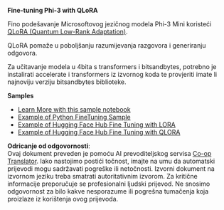 <!--
CO_OP_TRANSLATOR_METADATA:
{
  "original_hash": "54b6b824568d4decb574b9e117c4f5f7",
  "translation_date": "2025-05-09T21:53:55+00:00",
  "source_file": "md/03.FineTuning/FineTuning_Qlora.md",
  "language_code": "hr"
}
-->
**Fine-tuning Phi-3 with QLoRA**

Fino podešavanje Microsoftovog jezičnog modela Phi-3 Mini koristeći [QLoRA (Quantum Low-Rank Adaptation)](https://github.com/artidoro/qlora).

QLoRA pomaže u poboljšanju razumijevanja razgovora i generiranju odgovora.

Za učitavanje modela u 4bita s transformers i bitsandbytes, potrebno je instalirati accelerate i transformers iz izvornog koda te provjeriti imate li najnoviju verziju bitsandbytes biblioteke.

**Samples**
- [Learn More with this sample notebook](../../../../code/03.Finetuning/Phi_3_Inference_Finetuning.ipynb)
- [Example of Python FineTuning Sample](../../../../code/03.Finetuning/FineTrainingScript.py)
- [Example of Hugging Face Hub Fine Tuning with LORA](../../../../code/03.Finetuning/Phi-3-finetune-lora-python.ipynb)
- [Example of Hugging Face Hub Fine Tuning with QLORA](../../../../code/03.Finetuning/Phi-3-finetune-qlora-python.ipynb)

**Odricanje od odgovornosti**:  
Ovaj dokument preveden je pomoću AI prevoditeljskog servisa [Co-op Translator](https://github.com/Azure/co-op-translator). Iako nastojimo postići točnost, imajte na umu da automatski prijevodi mogu sadržavati pogreške ili netočnosti. Izvorni dokument na izvornom jeziku treba smatrati autoritativnim izvorom. Za kritične informacije preporučuje se profesionalni ljudski prijevod. Ne snosimo odgovornost za bilo kakve nesporazume ili pogrešna tumačenja koja proizlaze iz korištenja ovog prijevoda.
